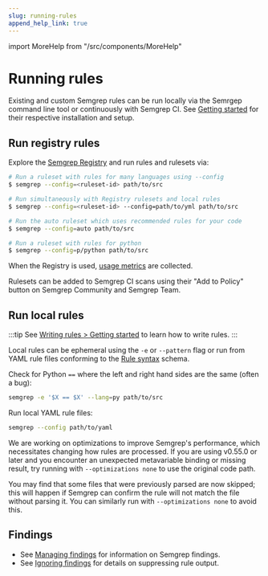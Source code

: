 ```yaml
---
slug: running-rules
append_help_link: true
---
```


import MoreHelp from "/src/components/MoreHelp"

# Running rules

Existing and custom Semgrep rules can be run locally via the Semrgep command line tool or continuously with Semgrep CI. See [Getting started](../getting-started/) for their respective installation and setup.


## Run registry rules

Explore the [Semgrep Registry](https://semgrep.dev/explore) and run rules and rulesets via:

```sh
# Run a ruleset with rules for many languages using --config
$ semgrep --config=<ruleset-id> path/to/src

# Run simultaneously with Registry rulesets and local rules
$ semgrep --config=<ruleset-id> --config=path/to/yml path/to/src
```

```sh
# Run the auto ruleset which uses recommended rules for your code
$ semgrep --config=auto path/to/src
```

```sh
# Run a ruleset with rules for python
$ semgrep --config=p/python path/to/src
```

When the Registry is used, [usage metrics](../metrics) are collected.

Rulesets can be added to Semgrep CI scans using their "Add to Policy" button on Semgrep Community and Semgrep Team.

## Run local rules

:::tip
See [Writing rules > Getting started](../writing-rules/overview/) to learn how to write rules.
:::

Local rules can be ephemeral using the `-e` or `--pattern` flag or run from YAML rule files conforming to the [Rule syntax](../writing-rules/rule-syntax/) schema.

Check for Python `==` where the left and right hand sides are the same (often a bug): 

```sh
semgrep -e '$X == $X' --lang=py path/to/src
```

Run local YAML rule files:
```sh
semgrep --config path/to/yaml
```

We are working on optimizations to improve Semgrep's performance, which necessitates changing how rules are processed. If you are using v0.55.0 or later and you encounter an unexpected metavariable binding or missing result, try running with `--optimizations none` to use the original code path. 

You may find that some files that were previously parsed are now skipped; this will happen if Semgrep can confirm the rule will not match the file without parsing it. You can similarly run with `--optimizations none` to avoid this.

## Findings

* See [Managing findings](../managing-findings/) for information on Semgrep findings.
* See [Ignoring findings](../ignoring-findings/) for details on suppressing rule output.

<MoreHelp />
